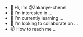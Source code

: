 - 👋 Hi, I’m @Zakariye-chenel
- 👀 I’m interested in ...
- 🌱 I’m currently learning ...
- 💞️ I’m looking to collaborate on ...
- 📫 How to reach me ...

<!---
Zakariye-chenel/Zakariye-chenel is a ✨ special ✨ repository because its `README.md` (this file) appears on your GitHub profile.
You can click the Preview link to take a look at your changes.
--->
